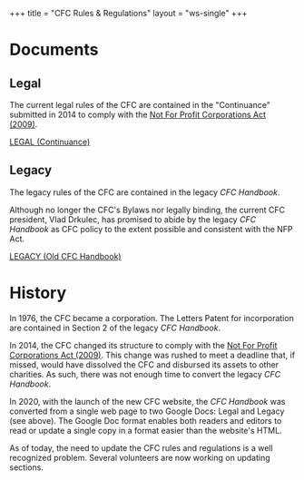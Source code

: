 +++
title = "CFC Rules & Regulations"
layout = "ws-single"
+++

# Documents

## Legal

The current legal rules of the CFC are contained in the "Continuance" submitted in 2014 to comply with the
[Not For Profit Corporations Act (2009)](https://laws-lois.justice.gc.ca/eng/annualstatutes/2009_23/FullText.html).

<a href="https://docs.google.com/document/d/1rum-FSQx2RAfwrAXw9lA5-4NQ8Zffidis8yT_QJELb4/preview"
   class="button is-primary">LEGAL (Continuance)</a>

## Legacy

The legacy rules of the CFC are contained in the legacy _CFC Handbook_.

Although no longer the CFC's Bylaws nor legally binding,
the current CFC president, Vlad Drkulec, has promised to abide by
the legacy _CFC Handbook_ as CFC policy to the extent possible and consistent with the NFP Act.

<a href="https://docs.google.com/document/d/1ZSPT-Adi0FoZ1EQbziX2jYeR4tsnyLVpz5EdElO6dgI/preview"
   class="button is-primary">LEGACY (Old CFC Handbook)</a>

# History

In 1976, the CFC became a corporation.
The Letters Patent for incorporation are contained in Section 2 of the legacy _CFC Handbook_.

In 2014, the CFC changed its structure to comply with the
[Not For Profit Corporations Act (2009)](https://laws-lois.justice.gc.ca/eng/annualstatutes/2009_23/FullText.html).
This change was rushed to meet a deadline that, if missed,
would have dissolved the CFC and disbursed its assets to other charities.
As such, there was not enough time to convert the legacy _CFC Handbook_.

In 2020, with the launch of the new CFC website, the _CFC Handbook_ 
was converted from a single web page to two Google Docs: Legal and Legacy (see above).
The Google Doc format enables both readers and editors to read or update a single copy
in a format easier than the website's HTML.

As of today, the need to update the CFC rules and regulations is a well recognized problem.
Several volunteers are now working on updating sections.
